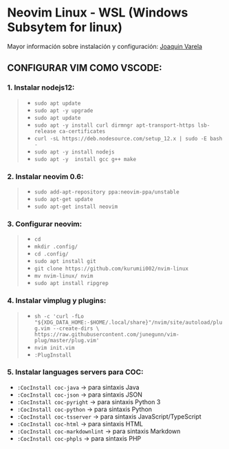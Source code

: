 # Neovim Linux - WSL (Windows Subsytem for linux) 
Mayor información sobre instalación y configuración: [Joaquin Varela ](https://www.youtube.com/channel/UCw1Ipy5_P1OL0zUJMfYC7-A)

## CONFIGURAR VIM COMO VSCODE:
### 1. Instalar nodejs12:
> * `sudo apt update` <br>
> * `sudo apt -y upgrade` <br>
> * `sudo apt update` <br>
> * `sudo apt -y install curl dirmngr apt-transport-https lsb-release ca-certificates` <br>
> * `curl -sL https://deb.nodesource.com/setup_12.x | sudo -E bash -` <br>
> * `sudo apt -y install nodejs` <br>
> * `sudo apt -y  install gcc g++ make` <br>

### 2. Instalar neovim 0.6:
> * `sudo add-apt-repository ppa:neovim-ppa/unstable` <br>
> * `sudo apt-get update` <br>
> * `sudo apt-get install neovim` <br>

### 3. Configurar neovim:
> * `cd` <br>
> * `mkdir .config/` <br>
> * `cd .config/` <br>
> * `sudo apt install git` <br>
> * `git clone https://github.com/kurumii002/nvim-linux` <br>
> * `mv nvim-linux/ nvim` <br>
> * `sudo apt install ripgrep` <br>

### 4. Instalar vimplug y plugins:
> * `sh -c 'curl -fLo "${XDG_DATA_HOME:-$HOME/.local/share}"/nvim/site/autoload/plug.vim --create-dirs \
       https://raw.githubusercontent.com/junegunn/vim-plug/master/plug.vim'`
> * `nvim init.vim` <br>
> * `:PlugInstall` <br>

### 5. Instalar languages servers para COC:
- `:CocInstall coc-java` -> para sintaxis Java
- `:CocInstall coc-json` -> para sintaxis JSON
- `:CocInstall coc-pyright` -> para sintaxis Python 3
- `:CocInstall coc-python` -> para sintaxis Python
- `:CocInstall coc-tsserver` -> para sintaxis JavaScript/TypeScript
- `:CocInstall coc-html` -> para sintaxis HTML
- `:CocInstall coc-markdownlint` -> para sintaxis Markdown
- `:CocInstall coc-phpls` -> para sintaxis PHP